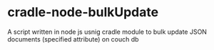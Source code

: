 # cradle-node-bulkUpdate
A script written in node js usnig cradle module to bulk update JSON documents (specified attribute) on couch db
